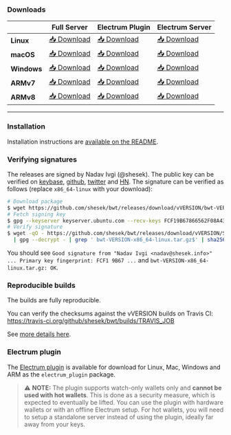 
### Downloads

|           | **Full Server** | **Electrum Plugin** | **Electrum Server**
|-----------|------|-----------------|-------------
| **Linux** | [📥 Download](https://github.com/shesek/bwt/releases/download/vVERSION/bwt-VERSION-x86_64-linux.tar.gz) | [📥 Download](https://github.com/shesek/bwt/releases/download/vVERSION/bwt-VERSION-electrum_plugin-x86_64-linux.tar.gz) | [📥 Download](https://github.com/shesek/bwt/releases/download/vVERSION/bwt-VERSION-electrum_only-x86_64-linux.tar.gz) |
| **macOS** | [📥 Download](https://github.com/shesek/bwt/releases/download/vVERSION/bwt-VERSION-x86_64-osx.zip) | [📥 Download](https://github.com/shesek/bwt/releases/download/vVERSION/bwt-VERSION-electrum_plugin-x86_64-osx.zip) | [📥 Download](https://github.com/shesek/bwt/releases/download/vVERSION/bwt-VERSION-electrum_only-x86_64-osx.zip) |
| **Windows** | [📥 Download](https://github.com/shesek/bwt/releases/download/vVERSION/bwt-VERSION-x86_64-win.zip) | [📥 Download](https://github.com/shesek/bwt/releases/download/vVERSION/bwt-VERSION-electrum_plugin-x86_64-win.zip) | [📥 Download](https://github.com/shesek/bwt/releases/download/vVERSION/bwt-VERSION-electrum_only-x86_64-win.zip) |
| **ARMv7** | [📥 Download](https://github.com/shesek/bwt/releases/download/vVERSION/bwt-VERSION-arm32v7.tar.gz) | [📥 Download](https://github.com/shesek/bwt/releases/download/vVERSION/bwt-VERSION-electrum_plugin-arm32v7.tar.gz) | [📥 Download](https://github.com/shesek/bwt/releases/download/vVERSION/bwt-VERSION-electrum_only-arm32v7.tar.gz) |
| **ARMv8** | [📥 Download](https://github.com/shesek/bwt/releases/download/vVERSION/bwt-VERSION-arm64v8.tar.gz) | [📥 Download](https://github.com/shesek/bwt/releases/download/vVERSION/bwt-VERSION-electrum_plugin-arm64v8.tar.gz) | [📥 Download](https://github.com/shesek/bwt/releases/download/vVERSION/bwt-VERSION-electrum_only-arm64v8.tar.gz) |

------------

### Installation

Installation instructions are [available on the README](https://github.com/shesek/bwt#installation).

### Verifying signatures

The releases are signed by Nadav Ivgi (@shesek). The public key can be verified on [keybase](https://keybase.io/nadav), [github](https://api.github.com/users/shesek/gpg_keys), [twitter](https://twitter.com/shesek) and [HN](https://news.ycombinator.com/user?id=nadaviv). The signature can be verified as follows (replace `x86_64-linux` with your download):

```bash
# Download package
$ wget https://github.com/shesek/bwt/releases/download/vVERSION/bwt-VERSION-x86_64-linux.tar.gz
# Fetch signing key
$ gpg --keyserver keyserver.ubuntu.com --recv-keys FCF19B67866562F08A43AAD681F6104CD0F150FC
# Verify signature
$ wget -qO - https://github.com/shesek/bwt/releases/download/vVERSION/SHA256SUMS.asc \
  | gpg --decrypt - | grep ' bwt-VERSION-x86_64-linux.tar.gz$' | sha256sum -c -
```

You should see `Good signature from "Nadav Ivgi <nadav@shesek.info>" ... Primary key fingerprint: FCF1 9B67 ...` and `bwt-VERSION-x86_64-linux.tar.gz: OK`.

### Reproducible builds

The builds are fully reproducible.

You can verify the checksums against the vVERSION builds on Travis CI: https://travis-ci.org/github/shesek/bwt/builds/TRAVIS_JOB

See [more details here](https://github.com/shesek/bwt#reproducible-builds).

### Electrum plugin

The [Electrum plugin](https://github.com/shesek/bwt#electrum-plugin) is available for download for Linux, Mac, Windows and ARM as the `electrum_plugin` package.

> ⚠️ **NOTE:** The plugin supports watch-only wallets only and **cannot be used with hot wallets**. This is done as a security measure, which is expected to eventually be lifted. You can use the plugin with hardware wallets or with an offline Electrum setup. For hot wallets, you will need to setup a standalone server instead of using the plugin, ideally far away from your keys.
